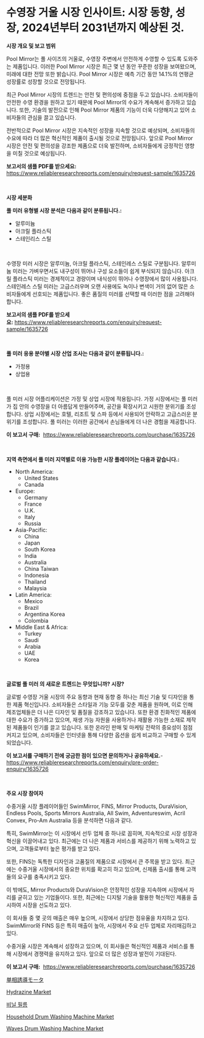 <p><h1>수영장 거울 시장 인사이트: 시장 동향, 성장, 2024년부터 2031년까지 예상된 것.</h1></p><p><strong>시장 개요 및 보고 범위</strong></p>
<p><p>Pool Mirror는 풀 사이즈의 거울로, 수영장 주변에서 안전하게 수영할 수 있도록 도와주는 제품입니다. 이러한 Pool Mirror 시장은 최근 몇 년 동안 꾸준한 성장을 보여왔으며, 미래에 대한 전망 또한 밝습니다. Pool Mirror 시장은 예측 기간 동안 14.1%의 연평균 성장률로 성장할 것으로 전망됩니다.</p><p>최근 Pool Mirror 시장의 트렌드는 안전 및 편의성에 중점을 두고 있습니다. 소비자들이 안전한 수영 환경을 원하고 있기 때문에 Pool Mirror의 수요가 계속해서 증가하고 있습니다. 또한, 기술의 발전으로 인해 Pool Mirror 제품의 기능이 더욱 다양해지고 있어 소비자들의 관심을 끌고 있습니다.</p><p>전반적으로 Pool Mirror 시장은 지속적인 성장을 지속할 것으로 예상되며, 소비자들의 수요에 따라 더 많은 혁신적인 제품이 출시될 것으로 전망됩니다. 앞으로 Pool Mirror 시장은 안전 및 편의성을 강조한 제품으로 더욱 발전하며, 소비자들에게 긍정적인 영향을 미칠 것으로 예상됩니다.</p></p>
<p><strong>보고서의 샘플 PDF를 받으세요:</strong> <a href="https://www.reliableresearchreports.com/enquiry/request-sample/1635726">https://www.reliableresearchreports.com/enquiry/request-sample/1635726</a></p>
<p>&nbsp;</p>
<p><strong>시장 세분화</strong></p>
<p><strong>풀 미러 유형별 시장 분석은 다음과 같이 분류됩니다.:</strong></p>
<p><ul><li>알루미늄</li><li>아크릴 플라스틱</li><li>스테인리스 스틸</li></ul></p>
<p>&nbsp;</p>
<p><p>수영장 미러 시장은 알루미늄, 아크릴 플라스틱, 스테인레스 스틸로 구분됩니다. 알루미늄 미러는 가벼우면서도 내구성이 뛰어나 구성 요소들이 쉽게 부식되지 않습니다. 아크릴 플라스틱 미러는 경제적이고 경량이며 내식성이 뛰어나 수영장에서 많이 사용됩니다. 스테인레스 스틸 미러는 고급스러우며 오랜 사용에도 녹이나 변색이 거의 없어 많은 소비자들에게 선호되는 제품입니다. 좋은 품질의 미러를 선택할 때 이러한 점을 고려해야 합니다.</p></p>
<p><strong>보고서의 샘플 PDF를 받으세요:</strong>&nbsp;<a href="https://www.reliableresearchreports.com/enquiry/request-sample/1635726">https://www.reliableresearchreports.com/enquiry/request-sample/1635726</a></p>
<p>&nbsp;</p>
<p><strong> 풀 미러 응용 분야별 시장 산업 조사는 다음과 같이 분류됩니다.:</strong></p>
<p><ul><li>가정용</li><li>상업용</li></ul></p>
<p>&nbsp;</p>
<p><p>풀 미러 시장 어플리케이션은 가정 및 상업 시장에 적용됩니다. 가정 시장에서는 풀 미러가 집 안의 수영장을 더 아름답게 만들어주며, 공간을 확장시키고 시원한 분위기를 조성합니다. 상업 시장에서는 호텔, 리조트 및 스파 등에서 사용되어 안락하고 고급스러운 분위기를 조성합니다. 풀 미러는 이러한 공간에서 손님들에게 더 나은 경험을 제공합니다.</p></p>
<p><strong>이 보고서 구매:</strong>&nbsp; <a href="https://www.reliableresearchreports.com/purchase/1635726">https://www.reliableresearchreports.com/purchase/1635726</a></p>
<p>&nbsp;</p>
<p><strong>지역 측면에서 풀 미러 지역별로 이용 가능한 시장 플레이어는 다음과 같습니다.:</strong></p>
<p><ul>
    <li>
        North America:
        <ul>
            <li>United States</li>
            <li>Canada</li>
        </ul>
    </li>
    <li>
        Europe:
        <ul>
            <li>Germany</li>
            <li>France</li>
            <li>U.K.</li>
            <li>Italy</li>
            <li>Russia</li>
        </ul>
    </li>
    <li>
        Asia-Pacific:
        <ul>
            <li>China</li>
            <li>Japan</li>
            <li>South Korea</li>
            <li>India</li>
            <li>Australia</li>
            <li>China Taiwan</li>
            <li>Indonesia</li>
            <li>Thailand</li>
            <li>Malaysia</li>
        </ul>
    </li>
    <li>
        Latin America:
        <ul>
            <li>Mexico</li>
            <li>Brazil</li>
            <li>Argentina Korea</li>
            <li>Colombia</li>
        </ul>
    </li>
    <li>
        Middle East & Africa:
        <ul>
            <li>Turkey</li>
            <li>Saudi</li>
            <li>Arabia</li>
            <li>UAE</li>
            <li>Korea</li>
        </ul>
    </li>
    </ul></p>
<p>&nbsp;</p>
<p><strong>글로벌 풀 미러 의 새로운 트렌드는 무엇입니까? 시장?</strong></p>
<p><p>글로벌 수영장 거울 시장의 주요 동향과 현재 동향 중 하나는 최신 기술 및 디자인을 통한 제품 혁신입니다. 소비자들은 스타일과 기능 모두를 갖춘 제품을 원하며, 이로 인해 제조업체들은 더 나은 디자인 및 품질을 강조하고 있습니다. 또한 환경 친화적인 제품에 대한 수요가 증가하고 있으며, 재생 가능 자원을 사용하거나 재활용 가능한 소재로 제작된 제품들이 인기를 끌고 있습니다. 또한 온라인 판매 및 마케팅 전략의 중요성이 점점 커지고 있으며, 소비자들은 인터넷을 통해 다양한 옵션을 쉽게 비교하고 구매할 수 있게 되었습니다.</p></p>
<p><strong>이 보고서를 구매하기 전에 궁금한 점이 있으면 문의하거나 공유하세요.</strong>- <a href="https://www.reliableresearchreports.com/enquiry/pre-order-enquiry/1635726">https://www.reliableresearchreports.com/enquiry/pre-order-enquiry/1635726</a></p>
<p>&nbsp;</p>
<p><strong>주요 시장 참여자</strong></p>
<p><p>수중거울 시장 플레이어들인 SwimMirror, FINS, Mirror Products, DuraVision, Endless Pools, Sports Mirrors Australia, All Swim, Adventureswim, Acril Convex, Pro-Am Australia 등을 분석하면 다음과 같다.</p><p>특히, SwimMirror는 이 시장에서 선두 업체 중 하나로 꼽히며, 지속적으로 시장 성장과 혁신을 이끌어내고 있다. 최근에는 더 나은 제품과 서비스를 제공하기 위해 노력하고 있으며, 고객들로부터 높은 평가를 받고 있다.</p><p>또한, FINS는 독특한 디자인과 고품질의 제품으로 시장에서 큰 주목을 받고 있다. 최근에는 수중거울 시장에서의 중요한 위치를 확고히 하고 있으며, 신제품 출시를 통해 고객들의 요구를 충족시키고 있다.</p><p>이 밖에도, Mirror Products와 DuraVision은 안정적인 성장을 지속하며 시장에서 자리를 굳히고 있는 기업들이다. 또한, 최근에는 디지털 기술을 활용한 혁신적인 제품을 출시하여 시장을 선도하고 있다.</p><p>이 회사들 중 몇 곳의 매출은 매우 높으며, 시장에서 상당한 점유율을 차지하고 있다. SwimMirror와 FINS 등은 특히 매출이 높아, 시장에서 주요 선두 업체로 자리매김하고 있다.</p><p>수중거울 시장은 계속해서 성장하고 있으며, 이 회사들은 혁신적인 제품과 서비스를 통해 시장에서 경쟁력을 유지하고 있다. 앞으로 더 많은 성장과 발전이 기대된다.</p></p>
<p><strong>이 보고서 구매:</strong>&nbsp;&nbsp;<a href="https://www.reliableresearchreports.com/purchase/1635726">https://www.reliableresearchreports.com/purchase/1635726</a></p>
<p><p><a href="https://github.com/hwbcz413288296/Market-Research-Report-List-1/blob/main/15945137895.md">単相誘導モータ</a></p><p><a href="https://summer-dogwood-3e9.notion.site/Hydrazine-Market-Provides-a-Comprehensive-Analysis-Including-a-Macro-Overview-of-the-Market-as-well--c18049edb49e4064ba0e49e14a4821d6">Hydrazine Market</a></p><p><a href="https://github.com/bunxhcci35271755/Market-Research-Report-List-1/blob/main/16601017405.md">비닐 필름</a></p><p><a href="https://github.com/derrinmiltonellis35gcl/Market-Research-Report-List-2/blob/main/household-drum-washing-machine-market.md">Household Drum Washing Machine Market</a></p><p><a href="https://github.com/Sherrillcrooksxa8i18ucf2m/Market-Research-Report-List-1/blob/main/waves-drum-washing-machine-market.md">Waves Drum Washing Machine Market</a></p></p>
